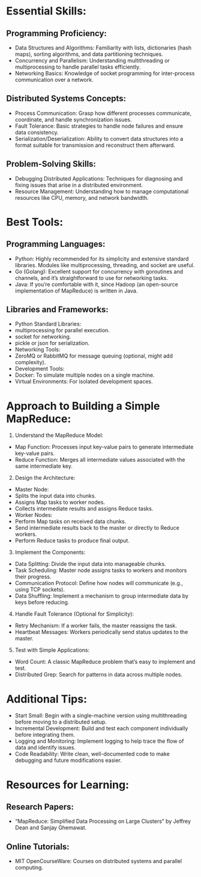 # Essential Skills:

## Programming Proficiency:

- Data Structures and Algorithms: Familiarity with lists, dictionaries (hash maps), sorting algorithms, and data partitioning techniques.
- Concurrency and Parallelism: Understanding multithreading or multiprocessing to handle parallel tasks efficiently.
- Networking Basics: Knowledge of socket programming for inter-process communication over a network.

## Distributed Systems Concepts:

- Process Communication: Grasp how different processes communicate, coordinate, and handle synchronization issues.
- Fault Tolerance: Basic strategies to handle node failures and ensure data consistency.
- Serialization/Deserialization: Ability to convert data structures into a format suitable for transmission and reconstruct them afterward.

## Problem-Solving Skills:

- Debugging Distributed Applications: Techniques for diagnosing and fixing issues that arise in a distributed environment.
- Resource Management: Understanding how to manage computational resources like CPU, memory, and network bandwidth.

# Best Tools:

## Programming Languages:

- Python: Highly recommended for its simplicity and extensive standard libraries. Modules like multiprocessing, threading, and socket are useful.
- Go (Golang): Excellent support for concurrency with goroutines and channels, and it’s straightforward to use for networking tasks.
- Java: If you’re comfortable with it, since Hadoop (an open-source implementation of MapReduce) is written in Java.

## Libraries and Frameworks:

- Python Standard Libraries:
- multiprocessing for parallel execution.
- socket for networking.
- pickle or json for serialization.
- Networking Tools:
- ZeroMQ or RabbitMQ for message queuing (optional, might add complexity).
- Development Tools:
- Docker: To simulate multiple nodes on a single machine.
- Virtual Environments: For isolated development spaces.

# Approach to Building a Simple MapReduce:

1. Understand the MapReduce Model:
- Map Function: Processes input key-value pairs to generate intermediate key-value pairs.
- Reduce Function: Merges all intermediate values associated with the same intermediate key.
2. Design the Architecture:
- Master Node:
- Splits the input data into chunks.
- Assigns Map tasks to worker nodes.
- Collects intermediate results and assigns Reduce tasks.
- Worker Nodes:
- Perform Map tasks on received data chunks.
- Send intermediate results back to the master or directly to Reduce workers.
- Perform Reduce tasks to produce final output.
3. Implement the Components:
- Data Splitting: Divide the input data into manageable chunks.
- Task Scheduling: Master node assigns tasks to workers and monitors their progress.
- Communication Protocol: Define how nodes will communicate (e.g., using TCP sockets).
- Data Shuffling: Implement a mechanism to group intermediate data by keys before reducing.
4. Handle Fault Tolerance (Optional for Simplicity):
- Retry Mechanism: If a worker fails, the master reassigns the task.
- Heartbeat Messages: Workers periodically send status updates to the master.
5. Test with Simple Applications:
- Word Count: A classic MapReduce problem that’s easy to implement and test.
- Distributed Grep: Search for patterns in data across multiple nodes.

# Additional Tips:

- Start Small: Begin with a single-machine version using multithreading before moving to a distributed setup.
- Incremental Development: Build and test each component individually before integrating them.
- Logging and Monitoring: Implement logging to help trace the flow of data and identify issues.
- Code Readability: Write clean, well-documented code to make debugging and future modifications easier.

# Resources for Learning:

## Research Papers:

- “MapReduce: Simplified Data Processing on Large Clusters” by Jeffrey Dean and Sanjay Ghemawat.

## Online Tutorials:

- MIT OpenCourseWare: Courses on distributed systems and parallel computing.
